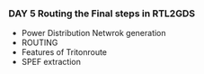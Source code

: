 ### DAY 5 Routing the Final steps in RTL2GDS
- Power Distribution Netwrok generation
- ROUTING
- Features of Tritonroute
- SPEF extraction